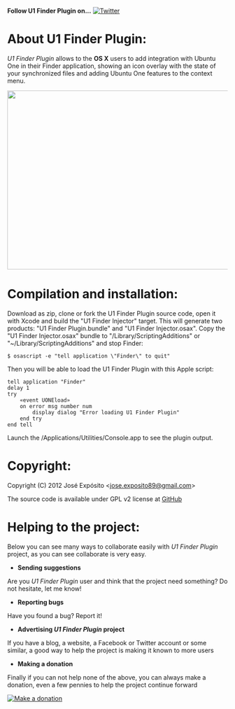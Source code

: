 **Follow U1 Finder Plugin on...** [![](https://lh3.googleusercontent.com/-kRgKvb-T4_4/T9psNwZN3TI/AAAAAAAAANA/pwasxapdWm0/s33/twitter.png "Twitter")](https://twitter.com/#!/Jose__Exposito)

About U1 Finder Plugin:
=======================

_U1 Finder Plugin_ allows to the **OS X** users to add integration with Ubuntu One in their Finder application, showing an icon overlay with the state of your synchronized files and adding Ubuntu One features to the context menu.

<p align="center">
	<img src="https://pbs.twimg.com/media/BFnAJN2CMAAzNmw.png:large" width="649" height="409">
</p>

Compilation and installation:
=============================

Download as zip, clone or fork the U1 Finder Plugin source code, open it with Xcode and build the "U1 Finder Injector" target. This will generate two products: "U1 Finder Plugin.bundle" and "U1 Finder Injector.osax".
Copy the "U1 Finder Injector.osax" bundle to "/Library/ScriptingAdditions" or "~/Library/ScriptingAdditions" and stop Finder:

    $ osascript -e "tell application \"Finder\" to quit"

Then you will be able to load the U1 Finder Plugin with this Apple script:

    tell application "Finder"
	delay 1
	try
		«event UONEload»
    	on error msg number num
    		display dialog "Error loading U1 Finder Plugin"
    	end try
    end tell


Launch the /Applications/Utilities/Console.app to see the plugin output.


Copyright:
==========

Copyright (C) 2012 José Expósito <<jose.exposito89@gmail.com>> 

The source code is available under GPL v2 license at [GitHub](https://github.com/JoseExposito/U1-Finder-Plugin)


Helping to the project:
=======================

Below you can see many ways to collaborate easily with _U1 Finder Plugin_ project, as you
can see collaborate is very easy.

+ **Sending suggestions**

 Are you _U1 Finder Plugin_ user and think that the project need something? Do not hesitate, let me know!


+ **Reporting bugs**

 Have you found a bug? Report it!

+ **Advertising _U1 Finder Plugin_ project**

 If you have a blog, a website, a Facebook or Twitter account or some similar, a good way to help the project is making it known to more users


+ **Making a donation**

 Finally if you can not help none of the above, you can always make a donation, even a few pennies to help the project continue forward

 [![](https://www.paypal.com/en_US/i/btn/btn_donateCC_LG.gif "Make a donation")](https://www.paypal.com/cgi-bin/webscr?cmd=_donations&business=FT2KS37PVG8PU&lc=US&item_name=Egg%20Software&currency_code=EUR&bn=PP%2dDonationsBF%3abtn_donateCC_LG%2egif%3aNonHosted)
